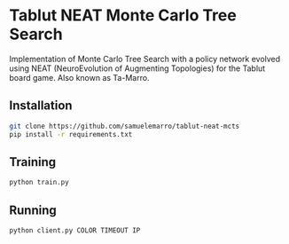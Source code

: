# Tablut NEAT Monte Carlo Tree Search

Implementation of Monte Carlo Tree Search with a policy network evolved using NEAT (NeuroEvolution of Augmenting Topologies) for the Tablut board game. Also known as Ta-Marro.

## Installation

```bash
git clone https://github.com/samuelemarro/tablut-neat-mcts
pip install -r requirements.txt
```

## Training

```bash
python train.py
```

## Running

```bash
python client.py COLOR TIMEOUT IP
```